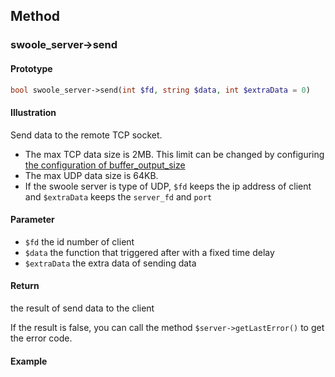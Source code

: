 ## Method

### swoole_server->send

#### Prototype

```php
bool swoole_server->send(int $fd, string $data, int $extraData = 0)
```

#### Illustration

Send data to the remote TCP socket.

* The max TCP data size is 2MB. This limit can be changed by configuring [the configuration of buffer_output_size](/modules/swoole-server/configuration/buffer_output_size.md)
* The max UDP data size is 64KB.
* If the swoole server is type of UDP, `$fd` keeps the ip address of client and `$extraData` keeps the `server_fd` and `port`

#### Parameter

* `$fd`	the id number of client
* `$data` the function that triggered after with a fixed time delay
* `$extraData` the extra data of sending data 

#### Return

the result of send data to the client

If the result is false, you can call the method `$server->getLastError()` to get the error code.

#### Example
